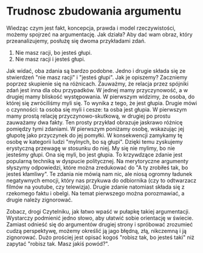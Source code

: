 # Trudnosc zbudowania argumentu

 Wiedząc czym jest fakt, koncepcja, prawda i model rzeczywistości, możemy spojrzeć na argumentację. Jak działa? Aby dać wam obraz, który przeanalizujemy, posłużę się dwoma przykładami zdań.

1. Nie masz racji, bo jesteś głupi.
2. Nie masz racji i jesteś głupi.

 Jak widać, oba zdania są bardzo podobne. Jedno i drugie składa się ze stwierdzeń "nie masz racji" i "jesteś głupi". Jak je opiszemy? Zaczniemy poprzez skupienie się na różnicach. Zauważmy, że relacja przez spójniki zdań jest inna dla obu przypadków. W jednej mamy przyczynowość, a w drugiej mamy bliskość występowania. W pierwszym widzimy, że osoba, do której się zwróciliśmy myli się. To wynika z tego, że jest głupia. Drugie mówi o czynności: ta osoba się myli i cesze: ta osba jest głupia. W pierwszym mamy prostą relację przyczynowo-skutkową, w drugiej po prostu zauważamy dwa fakty. Ten prosty przykład obrazuje jaskrawo różnicę pomiędzy tymi zdaniami. W pierwszym poniżamy osobę, wskazując jej głupotę jako przyczynek do jej pomyłki. W konsekwencji zamykamy tę osobę w kategorii ludzi "mylnych, bo są głupi". Dzięki temu zyskujemy erystyczną przewagę w stosunku do niej. My się nie mylimy, bo nie jesteśmy głupi. Ona się myli, bo jest głupia. To krzywdzące zdanie jest popularną techniką w dyspucie politycznej. Na merytoryczne argumenty słyszymy odpowiedzi, które można zredukować do "A ty zrobiłeś tak, bo jesteś kłamliwy". Te zdania nie mówią nam nic, ale niosą ogromny ładunek negatywnych emocji, który nas przykuwa do odbiornika (czy to odtwarzacz filmów na youtube, czy telewizja). Drugie zdanie natomiast składa się z rzekomego faktu i obelgi. Na temat pierwszego można porozmawiać, a drugie należy zignorować.

 Zobacz, drogi Czytelniku, jak łatwo wpaść w pułapkę takiej argumentacji. Wystarczy podmienić jedno słowo, aby ułatwić sobie orientację w świecie. Zamiast odnieść się do argumentów drugiej strony i spróbować zrozumieć cudzą perspektywę, możemy określić ją jago błędną, złą, nikczemną i ją zignorować. Dużo prościej jest opisać kogoś "robisz tak, bo jesteś taki" niż zapytać "robisz tak. Masz jakiś powód?".
